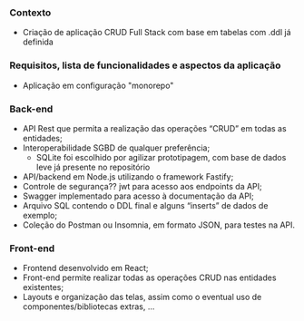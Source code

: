 
### Contexto

- Criação de aplicação CRUD Full Stack com base em tabelas com .ddl já definida

### Requisitos, lista de funcionalidades e aspectos da aplicação

- Aplicação em configuração "monorepo"

### Back-end

- API Rest que permita a realização das operações “CRUD” em todas as entidades;
- Interoperabilidade SGBD de qualquer preferência;
    - SQLite foi escolhido por agilizar prototipagem, com base de dados leve já presente no repositório
- API/backend em Node.js utilizando o framework Fastify;
- Controle de segurança?? jwt para acesso aos endpoints da API;
- Swagger implementado para acesso à documentação da API;
- Arquivo SQL contendo o DDL final e alguns “inserts” de dados de exemplo;
- Coleção do Postman ou Insomnia, em formato JSON, para testes na API.

### Front-end

- Frontend desenvolvido em React;
- Front-end permite realizar todas as operações CRUD nas entidades existentes;
- Layouts e organização das telas, assim como o eventual uso de componentes/bibliotecas
extras, ...
